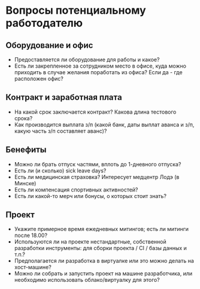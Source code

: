 
# Вопросы потенциальному работодателю

## Оборудование и офис
- Предоставляется ли оборудование для работы и какое?
- Есть ли закрепленное за сотрудником место в офисе, куда можно приходить в случае желания поработать из офиса? 
Если да - где расположен офис?

## Контракт и заработная плата
- На какой срок заключается контракт? Какова длина тестового срока?
- Как производится выплата з/п (какой банк, даты выплат аванса и з/п, какую часть з/п составляет аванс)?

## Бенефиты
- Можно ли брать отпуск частями, вплоть до 1-дневного отпуска?
- Есть ли (и сколько) sick leave days?
- Есть ли медицинская страховка? Интересует медцентр Лодэ (в Минске)
- Есть ли компенсация спортивных активностей?
- Есть ли какой-то мерч или бонусы, о которых стоит знать?

## Проект
- Укажите примерное время ежедневных митингов; есть ли митинги после 18.00?
- Используются ли на проекте нестандартные, собственной разработки инструменты: для сборки проекта / CI / базы данных и т.п.?
- Предполагается ли разработка в виртуалке или это можно делать на хост-машине?
- Можно ли собрать и запустить проект на машине разработчика, или необходимо использовать облако/виртуалку для этого?
